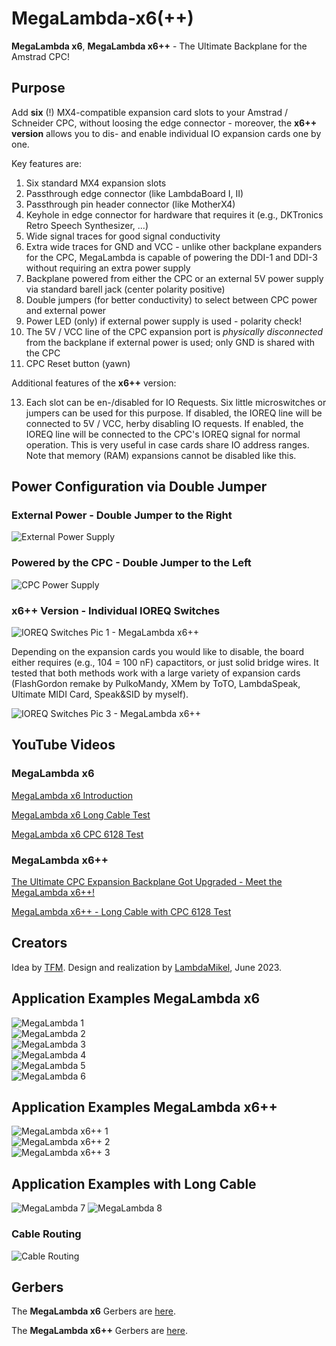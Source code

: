 # MegaLambda-x6(++) 

**MegaLambda x6**, **MegaLambda x6++** - The Ultimate Backplane for the Amstrad CPC! 

## Purpose

Add **six** (!) MX4-compatible expansion card slots to your Amstrad / Schneider CPC, without loosing the edge connector - moreover, the **x6++ version** allows you to dis- and enable individual IO expansion cards one by one. 

Key features are:

1. Six standard MX4 expansion slots
2. Passthrough edge connector (like LambdaBoard I, II) 
3. Passthrough pin header connector (like MotherX4) 
5. Keyhole in edge connector for hardware that requires it (e.g., DKTronics Retro Speech Synthesizer, ...)
6. Wide signal traces for good signal conductivity
7. Extra wide traces for GND and VCC - unlike other backplane expanders for the CPC, MegaLambda is capable of powering the DDI-1 and DDI-3 without requiring an extra power supply 
8. Backplane powered from either the CPC or an external 5V power supply via standard barell jack (center polarity positive)
9. Double jumpers (for better conductivity) to select between CPC power and external power 
10. Power LED (only) if external power supply is used - polarity check!
11. The 5V / VCC line of the CPC expansion port is *physically disconnected* from the backplane if external power is used; only GND is shared with the CPC
12. CPC Reset button (yawn)

Additional features of the **x6++** version:

13. Each slot can be en-/disabled for IO Requests. Six little microswitches or jumpers can be used for this purpose. If disabled, the IOREQ line will be connected to 5V / VCC, herby disabling IO requests. If enabled, the IOREQ line will be connected to the CPC's IOREQ signal for normal operation. This is very useful in case cards share IO address ranges. Note that memory (RAM) expansions cannot be disabled like this. 

## Power Configuration via Double Jumper 

### External Power - Double Jumper to the Right 

![External Power Supply](images/ext-power.jpg)  

### Powered by the CPC - Double Jumper to the Left 

![CPC Power Supply](images/cpc-power.jpg)  

### x6++ Version - Individual IOREQ Switches 

![IOREQ Switches Pic 1 - MegaLambda x6++](images/x6++-1.jpg)

Depending on the expansion cards you would like to disable, the board
either requires (e.g., 104 = 100 nF) capactitors, or just solid bridge
wires. It tested that both methods work with a large variety of
expansion cards (FlashGordon remake by PulkoMandy, XMem by ToTO,
LambdaSpeak, Ultimate MIDI Card, Speak&SID by myself). 

![IOREQ Switches Pic 3 - MegaLambda x6++](images/x6++-4.jpg)  


## YouTube Videos

### MegaLambda x6

[MegaLambda x6 Introduction](https://youtu.be/dHfIeu6RvlQ)

[MegaLambda x6 Long Cable Test](https://youtu.be/0CViRorZ7gk)

[MegaLambda x6 CPC 6128 Test](https://youtu.be/cwNZN3z0Z7E)

### MegaLambda x6++ 

[The Ultimate CPC Expansion Backplane Got Upgraded - Meet the MegaLambda x6++!](https://youtu.be/FK6HFwhmiFs)

[MegaLambda x6++ - Long Cable with CPC 6128 Test](https://youtu.be/EiqiXnbGWaY)

## Creators 

Idea by [TFM](http://futureos.cpc-live.com/). Design and realization by [LambdaMikel](https://github.com/lambdamikel), June 2023. 

## Application Examples MegaLambda x6

![MegaLambda 1](images/megalambda-1.jpg)  
![MegaLambda 2](images/megalambda-2.jpg)  
![MegaLambda 3](images/megalambda-3.jpg)  
![MegaLambda 4](images/megalambda-4.jpg)  
![MegaLambda 5](images/megalambda-5.jpg)  
![MegaLambda 6](images/megalambda-6.jpg)

## Application Examples MegaLambda x6++

![MegaLambda x6++ 1](images/x6++-1.jpg)  
![MegaLambda x6++ 2](images/x6++-2.jpg)  
![MegaLambda x6++ 3](images/x6++-3.jpg)  

## Application Examples with Long Cable 

![MegaLambda 7](images/megalambda-h1.jpg)
![MegaLambda 8](images/megalambda-h2.jpg)  

### Cable Routing

![Cable Routing](images/cable-routing.jpg)  

## Gerbers 

The **MegaLambda x6** Gerbers are [here](gerbers/mega-lambda-x6.zip).

The **MegaLambda x6++** Gerbers are [here](gerbers/mega-lambda-x6++.zip).


